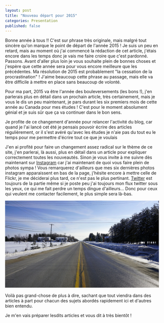 ```yaml
---
layout: post
title: "Nouveau départ pour 2015"
categories: Presentation
published: false
---
```

Bonne année à tous !! C'est sur phrase très originale, mais malgré tout sincère qu'on marque le point de départ de l'année 2015 ! Je suis un peu en retard, mais au moment où j'ai commencé la rédaction de cet article, j'étais encore dans les temps donc je vais me faire croire que c'est pardonné. Passons. Avant d'aller plus loin je vous souhaite plein de bonnes choses et j'espère que cette année sera pour vous encore meilleure que les précédentes. Ma résolution de 2015 est probablement "la cessation de la procrastination" ! J'aime beaucoup cette phrase au passage, mais elle va être difficile à mettre en place sans beaucoup de volonté.

Pour ma part, 2015 va être l'année des bouleversements (les bons !), j'en parlerais plus en détail dans un prochain article, très certainement, mais je vous le dis un peu maintenant, je pars durant les six premiers mois de cette année au Canada pour mes études ! C'est pour le moment absolument génial et je suis sûr que ça va continuer dans le bon sens.

Je profite de ce changement d'année pour relancer l'activité du blog, car quand je l'ai lancé cet été je pensais pouvoir écrire des articles régulièrement, or il s'est avéré qu'avec les études je n'aie pas du tout eu le temps pour me permettre d'écrire tout ce que je voulais

J'en ai profité pour faire un changement assez radical sur le thème de ce site, j'en parlerai, là aussi, plus en détail dans un article pour expliquer correctement toutes les nouveautés. Sinon je vous invite à me suivre dès maintenant sur [Instagram](https://instagram.com/guillaumebriday) car j'ai maintenant de quoi vous faire plein de photos sympa ! Vous remarquerez d'ailleurs que mes six dernières photos instagram apparaissent en bas de la page, j'hésite encore à mettre celle de Flickr, je me déciderai plus tard, ce n'est pas le plus pertinant. [Twitter](https://twitter.com/guillaumebriday) est toujours de la partie même si je poste peu j'ai toujours mon flux twitter sous les yeux, ce qui me fait perdre un temps dingue d'ailleurs... Donc pour ceux qui veulent me contacter facilement, le plus simple sera là-bas.

![On The Road](/assets/images/2015/02/on-the-road.jpg)

Voilà pas grand-chose de plus à dire, sachant que tout viendra dans des articles à part pour chacun des sujets abordés rapidement ici et d'autres bien entendu.

Je m'en vais préparer lesdits articles et vous dit à très bientôt !

